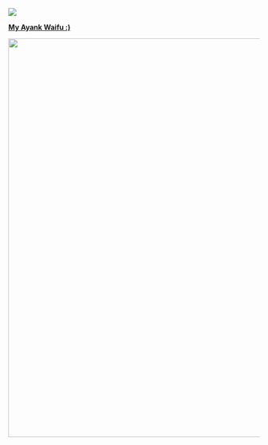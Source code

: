 <a href="https://www.codewars.com/dashboard"><img src="https://www.codewars.com/users/MuhammAdFariz02/badges/large">


**My Ayank Waifu :)**

<p align="center"><img src="https://i.imgur.com/GtKx7c8.gif" width="800"></p>

